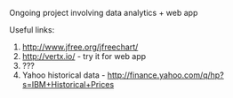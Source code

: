 Ongoing project involving data analytics + web app

Useful links:

1. http://www.jfree.org/jfreechart/ 
2. http://vertx.io/ - try it for web app
3. ???
4. Yahoo historical data - http://finance.yahoo.com/q/hp?s=IBM+Historical+Prices
